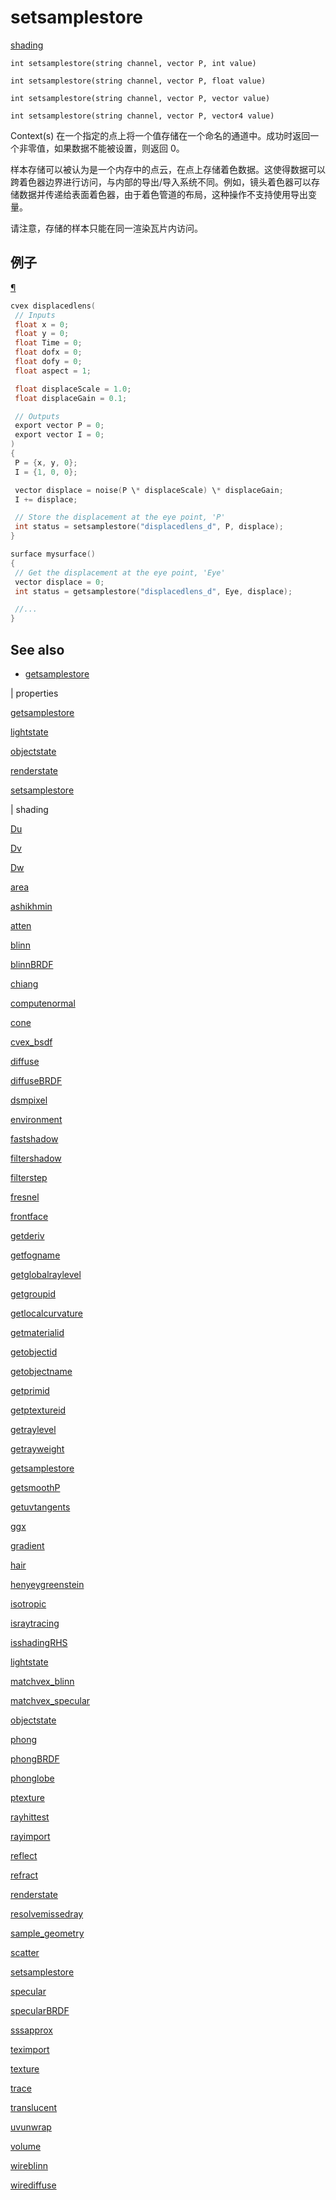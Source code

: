 # setsamplestore

[shading](../contexts/shading.html)

`int setsamplestore(string channel, vector P, int value)`

`int setsamplestore(string channel, vector P, float value)`

`int setsamplestore(string channel, vector P, vector value)`

`int setsamplestore(string channel, vector P, vector4 value)`

Context(s) 在一个指定的点上将一个值存储在一个命名的通道中。成功时返回一个非零值，如果数据不能被设置，则返回 0。

样本存储可以被认为是一个内存中的点云，在点上存储着色数据。这使得数据可以跨着色器边界进行访问，与内部的导出/导入系统不同。例如，镜头着色器可以存储数据并传递给表面着色器，由于着色管道的布局，这种操作不支持使用导出变量。

请注意，存储的样本只能在同一渲染瓦片内访问。

## 例子

[¶](#example)

```c
cvex displacedlens(
 // Inputs
 float x = 0;
 float y = 0;
 float Time = 0;
 float dofx = 0;
 float dofy = 0;
 float aspect = 1;

 float displaceScale = 1.0;
 float displaceGain = 0.1;

 // Outputs
 export vector P = 0;
 export vector I = 0;
)
{
 P = {x, y, 0};
 I = {1, 0, 0};

 vector displace = noise(P \* displaceScale) \* displaceGain;
 I += displace;

 // Store the displacement at the eye point, 'P'
 int status = setsamplestore("displacedlens_d", P, displace);
}

surface mysurface()
{
 // Get the displacement at the eye point, 'Eye'
 vector displace = 0;
 int status = getsamplestore("displacedlens_d", Eye, displace);

 //...
}

```

## See also

- [getsamplestore](getsamplestore.html)

|
properties

[getsamplestore](getsamplestore.html)

[lightstate](lightstate.html)

[objectstate](objectstate.html)

[renderstate](renderstate.html)

[setsamplestore](setsamplestore.html)

|
shading

[Du](Du.html)

[Dv](Dv.html)

[Dw](Dw.html)

[area](area.html)

[ashikhmin](ashikhmin.html)

[atten](atten.html)

[blinn](blinn.html)

[blinnBRDF](blinnBRDF.html)

[chiang](chiang.html)

[computenormal](computenormal.html)

[cone](cone.html)

[cvex_bsdf](cvex_bsdf.html)

[diffuse](diffuse.html)

[diffuseBRDF](diffuseBRDF.html)

[dsmpixel](dsmpixel.html)

[environment](environment.html)

[fastshadow](fastshadow.html)

[filtershadow](filtershadow.html)

[filterstep](filterstep.html)

[fresnel](fresnel.html)

[frontface](frontface.html)

[getderiv](getderiv.html)

[getfogname](getfogname.html)

[getglobalraylevel](getglobalraylevel.html)

[getgroupid](getgroupid.html)

[getlocalcurvature](getlocalcurvature.html)

[getmaterialid](getmaterialid.html)

[getobjectid](getobjectid.html)

[getobjectname](getobjectname.html)

[getprimid](getprimid.html)

[getptextureid](getptextureid.html)

[getraylevel](getraylevel.html)

[getrayweight](getrayweight.html)

[getsamplestore](getsamplestore.html)

[getsmoothP](getsmoothP.html)

[getuvtangents](getuvtangents.html)

[ggx](ggx.html)

[gradient](gradient.html)

[hair](hair.html)

[henyeygreenstein](henyeygreenstein.html)

[isotropic](isotropic.html)

[israytracing](israytracing.html)

[isshadingRHS](isshadingRHS.html)

[lightstate](lightstate.html)

[matchvex_blinn](matchvex_blinn.html)

[matchvex_specular](matchvex_specular.html)

[objectstate](objectstate.html)

[phong](phong.html)

[phongBRDF](phongBRDF.html)

[phonglobe](phonglobe.html)

[ptexture](ptexture.html)

[rayhittest](rayhittest.html)

[rayimport](rayimport.html)

[reflect](reflect.html)

[refract](refract.html)

[renderstate](renderstate.html)

[resolvemissedray](resolvemissedray.html)

[sample_geometry](sample_geometry.html)

[scatter](scatter.html)

[setsamplestore](setsamplestore.html)

[specular](specular.html)

[specularBRDF](specularBRDF.html)

[sssapprox](sssapprox.html)

[teximport](teximport.html)

[texture](texture.html)

[trace](trace.html)

[translucent](translucent.html)

[uvunwrap](uvunwrap.html)

[volume](volume.html)

[wireblinn](wireblinn.html)

[wirediffuse](wirediffuse.html)
